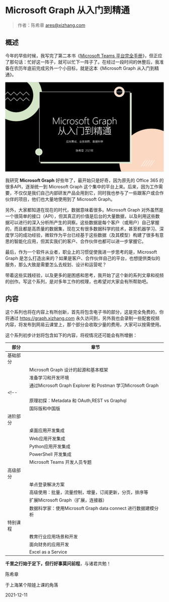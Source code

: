 # Microsoft Graph 从入门到精通
> 作者：陈希章 <ares@xizhang.com>

## 概述

今年的早些时候，我写完了第二本书《[Microsoft Teams 平台完全手册](https://teamsplatform.xizhang.com)》，但正应了那句话：忙好这一阵子，就可以忙下一阵子了。在经过一段时间的休整后，我准备在农历年底前完成另外一个小目标，就是这本《Microsoft Graph 从入门到精通》。

![](images/2021-12-11-09-46-36.png)

我研究 **Microsoft Graph** 好些年了，最开始只是好奇，因为原先的 Office 365 的很多API，逐渐统一到 Microsoft Graph 这个集中的平台上来。后来，因为工作需要，不仅仅是我们自己内部研发产品会用到它，同时我也参与了一些跟客户或合作伙伴的项目，他们也大量地使用到了 Microsoft Graph。

另外，大家都知道在现在的时代，数据意味着很多。Microsoft Graph 对外虽然是一个很简单的接口（API），但其真正的价值是后台的大量数据，以及利用这些数据可以进行的深入分析所产生的洞察。这些数据是每个客户（或用户）自己掌握的，而且都是高质量的数据集，现在又有很多数据科学的技术，甚至机器学习、深度学习的成功经验，微软作为平台已经基于这些数据（及其模型）构建了很多有意思的智能化应用，但其实我们的客户、合作伙伴也都可以进一步掌握它。

最后，作为一个软件从业者，职业上的习惯促使我进一步思考的是，Microsoft Graph 是怎么打造出来的？如果是客户、合作伙伴自己的平台，也想提供类似的服务，那么大致是需要怎么去规划、设计和运营呢？

带着这些实践经验，以及更多的是困惑和思考，我开始了这个新的系列文章和视频的创作。写这个系列，是对多年工作的梳理，也希望对大家会有所帮助吧。

## 内容

这个系列也将在内容上有所创新，首先将包含电子书的部分，这是完全免费的，你将通过 <https://graph.xizhang.com> 永久访问到，另外我也会录制一些配套视频内容，将发布到网易云课堂上，那个部分会收取少量的费用，大家可以按需使用。

这个系列初步计划将包含如下的内容，将视情况还可能会有所增删：

| 部分      | 章节 |
| ----------- | ----------- |
| 基础部分||
||Microsoft Graph 设计的起源和基本框架|
||准备学习和开发环境|
||通过Microsoft Graph Explorer 和 Postman 学习Microsoft Graph|
<!-- ||应用注册，授权，基本调用| -->
||原理初探：Metadata 和 OAuth,REST vs Graphql|
||国际版和中国版|
| 进阶部分   ||
||桌面应用开发集成|
||Web应用开发集成|  
||Python应用开发集成|
||PowerShell 开发集成|
||Microsoft Teams 开发人员专题|
| 高级部分   ||
||单点登录解决方案|
||高级使用：批量，流量控制，增量，订阅更新，分页，排序等|  
||扩展Microsoft Graph（扩展，连接器）|
||数据科学家：使用Microsoft Graph data connect 进行数据建模分析|
|特别课程||
||教育行业应用场景和开发|
||面向财务的应用开发|
||Excel as a Service|

**千里之行始于足下，但行好事莫问前程**，与诸君共勉！

陈希章 

于上海某个陪娃上课的角落

2021-12-11